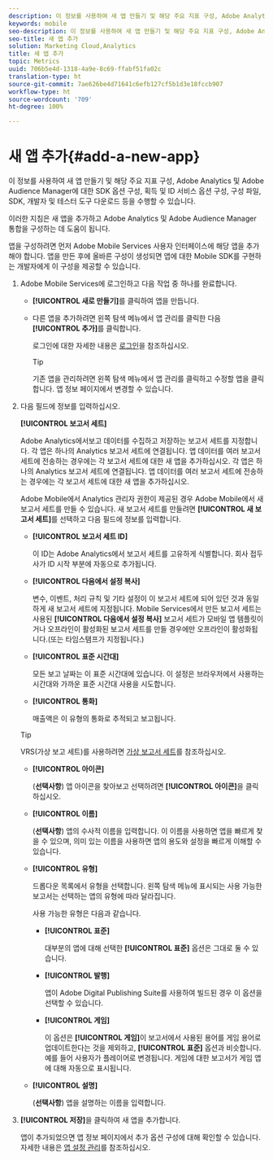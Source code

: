 ```yaml
---
description: 이 정보를 사용하여 새 앱 만들기 및 해당 주요 지표 구성, Adobe Analytics 및 Adobe Audience Manager에 대한 SDK 옵션 구성, 획득 및 ID 서비스 옵션 구성, 구성 파일, SDK, 개발자 및 테스터 도구 다운로드 등을 수행할 수 있습니다.
keywords: mobile
seo-description: 이 정보를 사용하여 새 앱 만들기 및 해당 주요 지표 구성, Adobe Analytics 및 Adobe Audience Manager에 대한 SDK 옵션 구성, 획득 및 ID 서비스 옵션 구성, 구성 파일, SDK, 개발자 및 테스터 도구 다운로드 등을 수행할 수 있습니다.
seo-title: 새 앱 추가
solution: Marketing Cloud,Analytics
title: 새 앱 추가
topic: Metrics
uuid: 706b5e4d-1318-4a9e-8c69-ffabf51fa02c
translation-type: ht
source-git-commit: 7ae626be4d71641c6efb127cf5b1d3e18fccb907
workflow-type: ht
source-wordcount: '709'
ht-degree: 100%

---
```



# 새 앱 추가{#add-a-new-app}

이 정보를 사용하여 새 앱 만들기 및 해당 주요 지표 구성, Adobe Analytics 및 Adobe Audience Manager에 대한 SDK 옵션 구성, 획득 및 ID 서비스 옵션 구성, 구성 파일, SDK, 개발자 및 테스터 도구 다운로드 등을 수행할 수 있습니다.

이러한 지침은 새 앱을 추가하고 Adobe Analytics 및 Adobe Audience Manager 통합을 구성하는 데 도움이 됩니다.

앱을 구성하려면 먼저 Adobe Mobile Services 사용자 인터페이스에 해당 앱을 추가해야 합니다. 앱을 만든 후에 올바른 구성이 생성되면 앱에 대한 Mobile SDK를 구현하는 개발자에게 이 구성을 제공할 수 있습니다.

1. Adobe Mobile Services에 로그인하고 다음 작업 중 하나를 완료합니다. 

   * **[!UICONTROL 새로 만들기]**&#x200B;를 클릭하여 앱을 만듭니다.
   * 다른 앱을 추가하려면 왼쪽 탐색 메뉴에서 앱 관리를 클릭한 다음 **[!UICONTROL 추가]**&#x200B;를 클릭합니다.

      로그인에 대한 자세한 내용은 [로그인](/help/using/gs/gs-signin.md)을 참조하십시오.

      >[!TIP]
      >
      >기존 앱을 관리하려면 왼쪽 탐색 메뉴에서 앱 관리를 클릭하고 수정할 앱을 클릭합니다. 앱 정보 페이지에서 변경할 수 있습니다.

1. 다음 필드에 정보를 입력하십시오.

   **[!UICONTROL 보고서 세트]**

   Adobe Analytics에서보고 데이터를 수집하고 저장하는 보고서 세트를 지정합니다. 각 앱은 하나의 Analytics 보고서 세트에 연결됩니다. 앱 데이터를 여러 보고서 세트에 전송하는 경우에는 각 보고서 세트에 대한 새 앱을 추가하십시오. 각 앱은 하나의 Analytics 보고서 세트에 연결됩니다. 앱 데이터를 여러 보고서 세트에 전송하는 경우에는 각 보고서 세트에 대한 새 앱을 추가하십시오.

   Adobe Mobile에서 Analytics 관리자 권한이 제공된 경우 Adobe Mobile에서 새 보고서 세트를 만들 수 있습니다. 새 보고서 세트를 만들려면 **[!UICONTROL 새 보고서 세트]**&#x200B;를 선택하고 다음 필드에 정보를 입력합니다.

   * **[!UICONTROL 보고서 세트 ID]**

      이 ID는 Adobe Analytics에서 보고서 세트를 고유하게 식별합니다. 회사 접두사가 ID 시작 부분에 자동으로 추가됩니다.

   * **[!UICONTROL 다음에서 설정 복사]**

      변수, 이벤트, 처리 규칙 및 기타 설정이 이 보고서 세트에 되어 있던 것과 동일하게 새 보고서 세트에 지정됩니다. Mobile Services에서 만든 보고서 세트는 사용된 **[!UICONTROL 다음에서 설정 복사]** 보고서 세트가 모바일 앱 템플릿이거나 오프라인이 활성화된 보고서 세트를 만들 경우에만 오프라인이 활성화됩니다.(또는 타임스탬프가 지정됩니다.)

   * **[!UICONTROL 표준 시간대]**

      모든 보고 날짜는 이 표준 시간대에 있습니다. 이 설정은 브라우저에서 사용하는 시간대와 가까운 표준 시간대 사용을 시도합니다.

   * **[!UICONTROL 통화]**

      매출액은 이 유형의 통화로 추적되고 보고됩니다.
   >[!TIP]
   >
   >VRS(가상 보고 세트)를 사용하려면 [가상 보고서 세트](/help/using/manage-apps/c-mob-vrs.md)를 참조하십시오.

   * **[!UICONTROL 아이콘]**

      (**선택사항**) 앱 아이콘을 찾아보고 선택하려면 **[!UICONTROL 아이콘]**&#x200B;을 클릭하십시오.

   * **[!UICONTROL 이름]**

      (**선택사항**) 앱의 수사적 이름을 입력합니다. 이 이름을 사용하면 앱을 빠르게 찾을 수 있으며, 의미 있는 이름을 사용하면 앱의 용도와 설정을 빠르게 이해할 수 있습니다.

   * **[!UICONTROL 유형]**

      드롭다운 목록에서 유형을 선택합니다. 왼쪽 탐색 메뉴에 표시되는 사용 가능한 보고서는 선택하는 앱의 유형에 따라 달라집니다. 

      사용 가능한 유형은 다음과 같습니다. 

      * **[!UICONTROL 표준]**

         대부분의 앱에 대해 선택한 **[!UICONTROL 표준]** 옵션은 그대로 둘 수 있습니다.

      * **[!UICONTROL 발행]**

         앱이 Adobe Digital Publishing Suite를 사용하여 빌드된 경우 이 옵션을 선택할 수 있습니다.

      * **[!UICONTROL 게임]**

         이 옵션은 **[!UICONTROL 게임]**&#x200B;이 보고서에서 사용된 용어를 게임 용어로 업데이트한다는 것을 제외하고, **[!UICONTROL 표준]** 옵션과 비슷합니다. 예를 들어 사용자가 플레이어로 변경됩니다. 게임에 대한 보고서가 게임 앱에 대해 자동으로 표시됩니다.
   * **[!UICONTROL 설명]**

      (**선택사항**) 앱을 설명하는 이름을 입력합니다.



1. **[!UICONTROL 저장]**&#x200B;을 클릭하여 새 앱을 추가합니다.

   앱이 추가되었으면 앱 정보 페이지에서 추가 옵션 구성에 대해 확인할 수 있습니다. 자세한 내용은 [앱 설정 관리](/help/using/c-manage-app-settings/c-manage-app-settings.md)를 참조하십시오.
